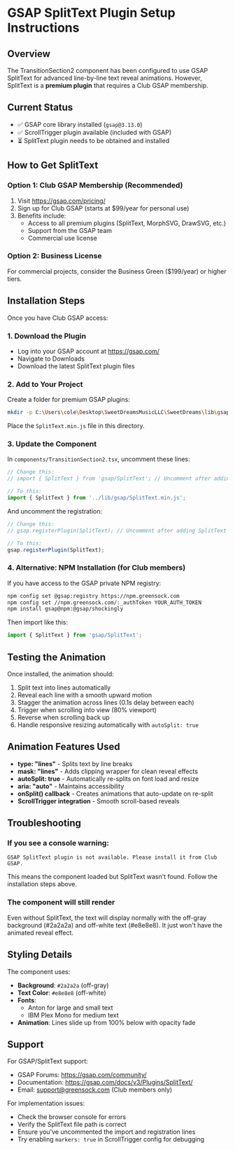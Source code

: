 # GSAP SplitText Plugin Setup Instructions

## Overview
The TransitionSection2 component has been configured to use GSAP SplitText for advanced line-by-line text reveal animations. However, SplitText is a **premium plugin** that requires a Club GSAP membership.

## Current Status
- ✅ GSAP core library installed (`gsap@3.13.0`)
- ✅ ScrollTrigger plugin available (included with GSAP)
- ⏳ SplitText plugin needs to be obtained and installed

## How to Get SplitText

### Option 1: Club GSAP Membership (Recommended)
1. Visit https://gsap.com/pricing/
2. Sign up for Club GSAP (starts at $99/year for personal use)
3. Benefits include:
   - Access to all premium plugins (SplitText, MorphSVG, DrawSVG, etc.)
   - Support from the GSAP team
   - Commercial use license

### Option 2: Business License
For commercial projects, consider the Business Green ($199/year) or higher tiers.

## Installation Steps

Once you have Club GSAP access:

### 1. Download the Plugin
- Log into your GSAP account at https://gsap.com/
- Navigate to Downloads
- Download the latest SplitText plugin files

### 2. Add to Your Project
Create a folder for premium GSAP plugins:
```bash
mkdir -p C:\Users\cole\Desktop\SweetDreamsMusicLLC\SweetDreams\lib\gsap
```

Place the `SplitText.min.js` file in this directory.

### 3. Update the Component
In `components/TransitionSection2.tsx`, uncomment these lines:

```typescript
// Change this:
// import { SplitText } from 'gsap/SplitText'; // Uncomment after adding SplitText plugin

// To this:
import { SplitText } from '../lib/gsap/SplitText.min.js';
```

And uncomment the registration:
```typescript
// Change this:
// gsap.registerPlugin(SplitText); // Uncomment after adding SplitText plugin

// To this:
gsap.registerPlugin(SplitText);
```

### 4. Alternative: NPM Installation (for Club members)
If you have access to the GSAP private NPM registry:

```bash
npm config set @gsap:registry https://npm.greensock.com
npm config set //npm.greensock.com/:_authToken YOUR_AUTH_TOKEN
npm install gsap@npm:@gsap/shockingly
```

Then import like this:
```typescript
import { SplitText } from 'gsap/SplitText';
```

## Testing the Animation

Once installed, the animation should:
1. Split text into lines automatically
2. Reveal each line with a smooth upward motion
3. Stagger the animation across lines (0.1s delay between each)
4. Trigger when scrolling into view (80% viewport)
5. Reverse when scrolling back up
6. Handle responsive resizing automatically with `autoSplit: true`

## Animation Features Used

- **type: "lines"** - Splits text by line breaks
- **mask: "lines"** - Adds clipping wrapper for clean reveal effects
- **autoSplit: true** - Automatically re-splits on font load and resize
- **aria: "auto"** - Maintains accessibility
- **onSplit() callback** - Creates animations that auto-update on re-split
- **ScrollTrigger integration** - Smooth scroll-based reveals

## Troubleshooting

### If you see a console warning:
```
GSAP SplitText plugin is not available. Please install it from Club GSAP.
```

This means the component loaded but SplitText wasn't found. Follow the installation steps above.

### The component will still render
Even without SplitText, the text will display normally with the off-gray background (#2a2a2a) and off-white text (#e8e8e8). It just won't have the animated reveal effect.

## Styling Details

The component uses:
- **Background**: `#2a2a2a` (off-gray)
- **Text Color**: `#e8e8e8` (off-white)
- **Fonts**:
  - Anton for large and small text
  - IBM Plex Mono for medium text
- **Animation**: Lines slide up from 100% below with opacity fade

## Support

For GSAP/SplitText support:
- GSAP Forums: https://gsap.com/community/
- Documentation: https://gsap.com/docs/v3/Plugins/SplitText/
- Email: support@greensock.com (Club members only)

For implementation issues:
- Check the browser console for errors
- Verify the SplitText file path is correct
- Ensure you've uncommented the import and registration lines
- Try enabling `markers: true` in ScrollTrigger config for debugging
